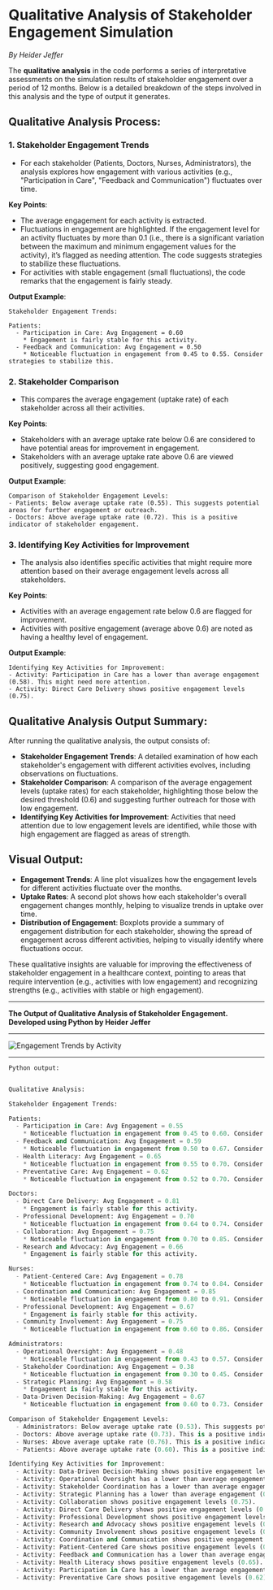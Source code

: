 # Qualitative Analysis of Stakeholder Engagement Simulation

*By Heider Jeffer*

The **qualitative analysis** in the code performs a series of interpretative assessments on the simulation results of stakeholder engagement over a period of 12 months. Below is a detailed breakdown of the steps involved in this analysis and the type of output it generates.


## **Qualitative Analysis Process:**

### 1. **Stakeholder Engagement Trends**
   - For each stakeholder (Patients, Doctors, Nurses, Administrators), the analysis explores how engagement with various activities (e.g., "Participation in Care", "Feedback and Communication") fluctuates over time.
   
   **Key Points**:
   - The average engagement for each activity is extracted.
   - Fluctuations in engagement are highlighted. If the engagement level for an activity fluctuates by more than 0.1 (i.e., there is a significant variation between the maximum and minimum engagement values for the activity), it’s flagged as needing attention. The code suggests strategies to stabilize these fluctuations.
   - For activities with stable engagement (small fluctuations), the code remarks that the engagement is fairly steady.

   **Output Example**:
   ```
   Stakeholder Engagement Trends:
   
   Patients:
     - Participation in Care: Avg Engagement = 0.60
       * Engagement is fairly stable for this activity.
     - Feedback and Communication: Avg Engagement = 0.50
       * Noticeable fluctuation in engagement from 0.45 to 0.55. Consider strategies to stabilize this.
   ```

### 2. **Stakeholder Comparison**
   - This compares the average engagement (uptake rate) of each stakeholder across all their activities.
   
   **Key Points**:
   - Stakeholders with an average uptake rate below 0.6 are considered to have potential areas for improvement in engagement. 
   - Stakeholders with an average uptake rate above 0.6 are viewed positively, suggesting good engagement.
   
   **Output Example**:
   ```
   Comparison of Stakeholder Engagement Levels:
   - Patients: Below average uptake rate (0.55). This suggests potential areas for further engagement or outreach.
   - Doctors: Above average uptake rate (0.72). This is a positive indicator of stakeholder engagement.
   ```

### 3. **Identifying Key Activities for Improvement**
   - The analysis also identifies specific activities that might require more attention based on their average engagement levels across all stakeholders.
   
   **Key Points**:
   - Activities with an average engagement rate below 0.6 are flagged for improvement.
   - Activities with positive engagement (average above 0.6) are noted as having a healthy level of engagement.
   
   **Output Example**:
   ```
   Identifying Key Activities for Improvement:
   - Activity: Participation in Care has a lower than average engagement (0.58). This might need more attention.
   - Activity: Direct Care Delivery shows positive engagement levels (0.75).
   ```

## **Qualitative Analysis Output Summary:**

After running the qualitative analysis, the output consists of:

- **Stakeholder Engagement Trends**: A detailed examination of how each stakeholder's engagement with different activities evolves, including observations on fluctuations.
- **Stakeholder Comparison**: A comparison of the average engagement levels (uptake rates) for each stakeholder, highlighting those below the desired threshold (0.6) and suggesting further outreach for those with low engagement.
- **Identifying Key Activities for Improvement**: Activities that need attention due to low engagement levels are identified, while those with high engagement are flagged as areas of strength.



## **Visual Output:**

- **Engagement Trends**: A line plot visualizes how the engagement levels for different activities fluctuate over the months.
- **Uptake Rates**: A second plot shows how each stakeholder's overall engagement changes monthly, helping to visualize trends in uptake over time.
- **Distribution of Engagement**: Boxplots provide a summary of engagement distribution for each stakeholder, showing the spread of engagement across different activities, helping to visually identify where fluctuations occur.

These qualitative insights are valuable for improving the effectiveness of stakeholder engagement in a healthcare context, pointing to areas that require intervention (e.g., activities with low engagement) and recognizing strengths (e.g., activities with stable or high engagement).

---

**The Output of Qualitative Analysis of Stakeholder Engagement. Developed using Python by Heider Jeffer**

---

![Engagement Trends by Activity](https://github.com/HeiderJeffer/Participatory-Modeling-for-Societal-Complexity-in-Healthcare/blob/main/data/images/4.png)

---

```Python output:```
```Python

Qualitative Analysis:

Stakeholder Engagement Trends:

Patients:
  - Participation in Care: Avg Engagement = 0.55
    * Noticeable fluctuation in engagement from 0.45 to 0.60. Consider strategies to stabilize this.
  - Feedback and Communication: Avg Engagement = 0.59
    * Noticeable fluctuation in engagement from 0.50 to 0.67. Consider strategies to stabilize this.
  - Health Literacy: Avg Engagement = 0.65
    * Noticeable fluctuation in engagement from 0.55 to 0.70. Consider strategies to stabilize this.
  - Preventative Care: Avg Engagement = 0.62
    * Noticeable fluctuation in engagement from 0.52 to 0.70. Consider strategies to stabilize this.

Doctors:
  - Direct Care Delivery: Avg Engagement = 0.81
    * Engagement is fairly stable for this activity.
  - Professional Development: Avg Engagement = 0.70
    * Noticeable fluctuation in engagement from 0.64 to 0.74. Consider strategies to stabilize this.
  - Collaboration: Avg Engagement = 0.75
    * Noticeable fluctuation in engagement from 0.70 to 0.85. Consider strategies to stabilize this.
  - Research and Advocacy: Avg Engagement = 0.66
    * Engagement is fairly stable for this activity.

Nurses:
  - Patient-Centered Care: Avg Engagement = 0.78
    * Noticeable fluctuation in engagement from 0.74 to 0.84. Consider strategies to stabilize this.
  - Coordination and Communication: Avg Engagement = 0.85
    * Noticeable fluctuation in engagement from 0.80 to 0.91. Consider strategies to stabilize this.
  - Professional Development: Avg Engagement = 0.67
    * Engagement is fairly stable for this activity.
  - Community Involvement: Avg Engagement = 0.75
    * Noticeable fluctuation in engagement from 0.60 to 0.86. Consider strategies to stabilize this.

Administrators:
  - Operational Oversight: Avg Engagement = 0.48
    * Noticeable fluctuation in engagement from 0.43 to 0.57. Consider strategies to stabilize this.
  - Stakeholder Coordination: Avg Engagement = 0.38
    * Noticeable fluctuation in engagement from 0.30 to 0.45. Consider strategies to stabilize this.
  - Strategic Planning: Avg Engagement = 0.58
    * Engagement is fairly stable for this activity.
  - Data-Driven Decision-Making: Avg Engagement = 0.67
    * Noticeable fluctuation in engagement from 0.60 to 0.73. Consider strategies to stabilize this.

Comparison of Stakeholder Engagement Levels:
  - Administrators: Below average uptake rate (0.53). This suggests potential areas for further engagement or outreach.
  - Doctors: Above average uptake rate (0.73). This is a positive indicator of stakeholder engagement.
  - Nurses: Above average uptake rate (0.76). This is a positive indicator of stakeholder engagement.
  - Patients: Above average uptake rate (0.60). This is a positive indicator of stakeholder engagement.

Identifying Key Activities for Improvement:
  - Activity: Data-Driven Decision-Making shows positive engagement levels (0.67).
  - Activity: Operational Oversight has a lower than average engagement (0.48). This might need more attention.
  - Activity: Stakeholder Coordination has a lower than average engagement (0.38). This might need more attention.
  - Activity: Strategic Planning has a lower than average engagement (0.58). This might need more attention.
  - Activity: Collaboration shows positive engagement levels (0.75).
  - Activity: Direct Care Delivery shows positive engagement levels (0.81).
  - Activity: Professional Development shows positive engagement levels (0.68).
  - Activity: Research and Advocacy shows positive engagement levels (0.66).
  - Activity: Community Involvement shows positive engagement levels (0.75).
  - Activity: Coordination and Communication shows positive engagement levels (0.85).
  - Activity: Patient-Centered Care shows positive engagement levels (0.78).
  - Activity: Feedback and Communication has a lower than average engagement (0.59). This might need more attention.
  - Activity: Health Literacy shows positive engagement levels (0.65).
  - Activity: Participation in Care has a lower than average engagement (0.55). This might need more attention.
  - Activity: Preventative Care shows positive engagement levels (0.62).
```
